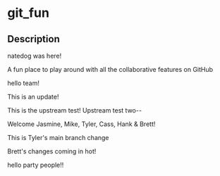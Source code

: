 
# git_fun
## Description

natedog was here!

A fun place to play around with all the collaborative features on GitHub

hello team!

This is an update!


This is the upstream test!
Upstream test two--

Welcome Jasmine, Mike, Tyler, Cass, Hank & Brett!

This is Tyler's main branch change

Brett's changes coming in hot!

hello party people!! 
